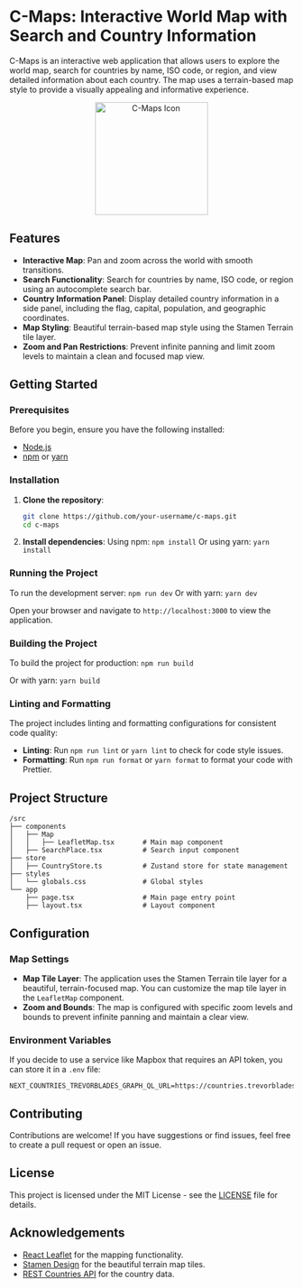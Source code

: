 # C-Maps: Interactive World Map with Search and Country Information

C-Maps is an interactive web application that allows users to explore the world map, search for countries by name, ISO code, or region, and view detailed information about each country. The map uses a terrain-based map style to provide a visually appealing and informative experience.

<p align="center">
  <img src="https://github.com/user-attachments/assets/118843df-9fd0-4aa2-8a86-475a579cc7b1" alt="C-Maps Icon" width="200"/>
</p>


## Features

- **Interactive Map**: Pan and zoom across the world with smooth transitions.
- **Search Functionality**: Search for countries by name, ISO code, or region using an autocomplete search bar.
- **Country Information Panel**: Display detailed country information in a side panel, including the flag, capital, population, and geographic coordinates.
- **Map Styling**: Beautiful terrain-based map style using the Stamen Terrain tile layer.
- **Zoom and Pan Restrictions**: Prevent infinite panning and limit zoom levels to maintain a clean and focused map view.

## Getting Started

### Prerequisites

Before you begin, ensure you have the following installed:

- [Node.js](https://nodejs.org/en/download/)
- [npm](https://www.npmjs.com/get-npm) or [yarn](https://yarnpkg.com/getting-started/install)

### Installation

1. **Clone the repository**:

   ```bash
   git clone https://github.com/your-username/c-maps.git
   cd c-maps
   ```

2. **Install dependencies**: Using npm: `npm install` Or using yarn: `yarn install`

### Running the Project

To run the development server: `npm run dev` Or with yarn: `yarn dev`

Open your browser and navigate to `http://localhost:3000` to view the application.

### Building the Project

To build the project for production: `npm run build`

Or with yarn: `yarn build`

### Linting and Formatting

The project includes linting and formatting configurations for consistent code quality:

- **Linting**: Run `npm run lint` or `yarn lint` to check for code style issues.
- **Formatting**: Run `npm run format` or `yarn format` to format your code with Prettier.

## Project Structure

```
/src
├── components
│   ├── Map
│   │   ├── LeafletMap.tsx       # Main map component
│   ├── SearchPlace.tsx          # Search input component
├── store
│   ├── CountryStore.ts          # Zustand store for state management
├── styles
│   └── globals.css              # Global styles
└── app
    ├── page.tsx                 # Main page entry point
    ├── layout.tsx               # Layout component
```

## Configuration

### Map Settings

- **Map Tile Layer**: The application uses the Stamen Terrain tile layer for a beautiful, terrain-focused map. You can customize the map tile layer in the `LeafletMap` component.
- **Zoom and Bounds**: The map is configured with specific zoom levels and bounds to prevent infinite panning and maintain a clear view.

### Environment Variables

If you decide to use a service like Mapbox that requires an API token, you can store it in a `.env` file:

```env
NEXT_COUNTRIES_TREVORBLADES_GRAPH_QL_URL=https://countries.trevorblades.com/graphql
```

## Contributing

Contributions are welcome! If you have suggestions or find issues, feel free to create a pull request or open an issue.

## License

This project is licensed under the MIT License - see the [LICENSE](LICENSE) file for details.

## Acknowledgements

- [React Leaflet](https://react-leaflet.js.org/) for the mapping functionality.
- [Stamen Design](http://maps.stamen.com/) for the beautiful terrain map tiles.
- [REST Countries API](https://restcountries.com/) for the country data.
